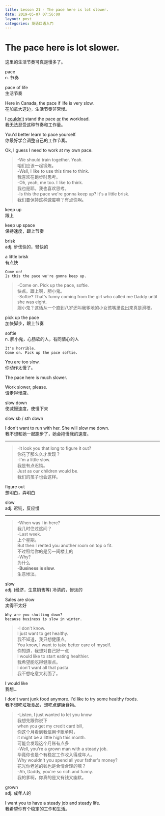 ```yaml
---
title: Lesson 21 - The pace here is lot slower.
date: 2019-05-07 07:56:00
layout: post
categories: 英语口语入门
---
```


# The pace here is lot slower.

这里的生活节奏可真是慢多了。

pace  
n. 节奏

pace of life  
生活节奏

Here in Canada, the pace if life is very slow.  
在加拿大这边，生活节奏非常慢。

I <u>couldn't</u> stand the pace <u>or</u> the workload.  
我无法忍受这种节奏和工作量。

You'd better learn to pace yourself.  
你最好学会调整自己的工作节奏。

Ok, I guess I need to work at my own pace. 

> -We should train together. Yeah.  
> 咱们应该一起锻炼。  
> -Well, I like to use this time to think.  
> 我喜欢在跑步时思考。  
> -Oh, yeah, me too. I like to think.  
> 我也是耶。我也喜欢思考。  
> -Is this the pace we're gonna keep up? It's a little brisk.  
> 我们要保持这种速度嘛？有点快啊。  

keep up  
跟上

keep up space   
保持速度，跟上节奏

brisk  
adj. 步伐快的，轻快的

a little brisk  
有点快

~~~
Come on!
Is this the pace we're gonna keep up.
~~~

> -Come on. Pick up the pace, softie.  
> 快点。跟上啊，胆小鬼。  
> -Softie? That's funny coming from the girl who called me Daddy until she was eight.  
> 胆小鬼？这话从一个直到八岁还叫我爹地的小女孩嘴里说出来真是滑稽。  

pick up the pace  
加快脚步，跟上节奏

softie  
n. 胆小鬼，心肠软的人，有同情心的人

~~~
It's horrible.
Come on. Pick up the pace softie.
~~~

You are too slow.  
你动作太慢了。

The pace here is much slower.

Work slower, please.  
请走得慢店。

slow down  
使减慢速度，使慢下来

slow sb / sth down

I don't want to run with her. She will slow me down.  
我不想和她一起跑步了，她会拖慢我的速度。

---

> -It look you that long to figure it out?  
> 你花了那么久才发现？  
> -I'm a little slow.  
> 我是有点迟钝。  
> Just as our children would be.  
> 我们的孩子也会这样。 

figure out  
想明白，弄明白

slow  
adj. 迟钝，反应慢

---

> -When was I in here?  
> 我几时住过这间？  
> -Last week.  
> 上个星期。  
> But then I rented you another room on top o fit.  
> 不过租给你的是另一间楼上的  
> -Why?  
> 为什么  
> -**Business is slow**.  
> 生意惨淡。  

slow  
adj. (经济，生意销售等) 冷清的，惨淡的

Sales are slow  
卖得不太好

~~~
Why are you shutting down?
because business is slow in winter.
~~~

> -I don't know.  
> I just want to get healthy.   
> 我不知道，我只想健康点。  
> You know, I want to take better care of myself.  
> 你知道，我想对自己好一点  
> I would like to start eating healthier.  
> 我希望能吃得健康点。  
> I don't want all that pasta.  
> 我不想吃意大利面了。  

I would like   
我想...

I don't want junk food anymore. I'd like to try some healthy foods.  
我不想吃垃圾食品，想吃点健康食物。  

> -Listen, I just wanted to let you know  
> 我想先跟你说下  
> when you get my credit card bill,  
> 你这个月看到我信用卡账单时，  
> it might be a little high this month.  
> 可能会发现这个月账有点多  
> -Well, you're a grown man with a steady job.  
> 毕竟你也是个有稳定工作收入得成年人。  
> Why wouldn't you spend all your father's money?  
> 花光你老爸的钱也是合情合理的嘛？  
> -Ah, Daddy, you're so rich and funny.  
> 我的爹啊，你真的是又有钱又幽默。  

grown  
adj. 成年人的

I want you to have a steady job and steady life.  
我希望你有个稳定的工作和生活。  
